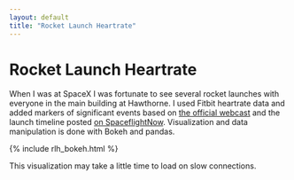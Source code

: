 ```yaml
---
layout: default
title: "Rocket Launch Heartrate"
---
```


Rocket Launch Heartrate
=======================

When I was at SpaceX I was fortunate to see several rocket launches with everyone in the main building at Hawthorne. I used Fitbit heartrate data and added markers of significant events based on [the official webcast](https://www.youtube.com/watch?v=aY-0uBIYYKk) and the launch timeline posted [on SpaceflightNow](https://spaceflightnow.com/2018/04/16/falcon-9-launch-timeline-with-tess/). Visualization and data manipulation is done with Bokeh and pandas.

{% include rlh_bokeh.html %}
<div class="bk-root">
    <div class="bk-plotdiv" id="a8e6b883-d669-4e00-b77a-f91395ec4ec1"></div>
</div>

This visualization may take a little time to load on slow connections.